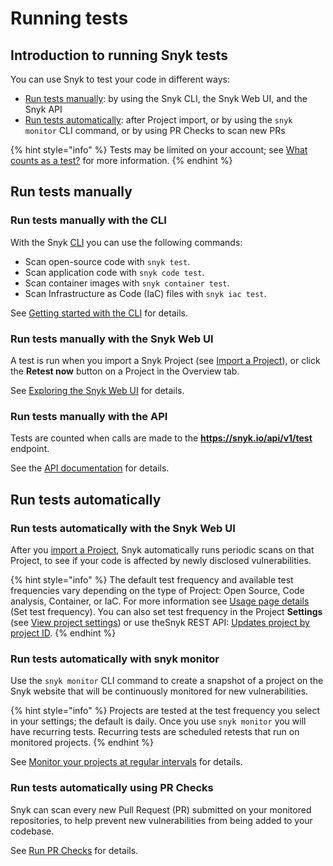 # Running tests

## Introduction to running Snyk tests

You can use Snyk to test your code in different ways:

* [Run tests manually](running-tests.md#run-tests-manually): by using the Snyk CLI, the Snyk Web UI, and the Snyk API
* [Run tests automatically](running-tests.md#run-tests-automatically): after Project import, or by using the `snyk monitor` CLI command, or by using PR Checks to scan new PRs

{% hint style="info" %}
Tests may be limited on your account; see [What counts as a test?](https://support.snyk.io/hc/en-us/articles/360000925418-What-counts-as-a-test-) for more information.
{% endhint %}

## Run tests manually

### Run tests manually with the CLI

With the Snyk [CLI](../snyk-cli/cli-reference.md) you can use the following commands:

* Scan open-source code with `snyk test`.
* Scan application code with `snyk code test`.
* Scan container images with `snyk container test`.
* Scan Infrastructure as Code (IaC) files with `snyk iac test`.

See [Getting started with the CLI](../snyk-cli/getting-started-with-the-cli.md) for details.

### Run tests manually with the Snyk Web UI

A test is run when you import a Snyk Project (see [Import a Project](quickstart/import-a-project.md)), or click the **Retest now** button on a Project in the Overview tab.

See [Exploring the Snyk Web UI](getting-started-with-the-snyk-web-ui.md) for details.

### Run tests manually with the API

Tests are counted when calls are made to the **https://snyk.io/api/v1/test** endpoint.

See the [API documentation](https://snyk.docs.apiary.io/#reference/test) for details.

## Run tests automatically

### Run tests automatically with the Snyk Web UI

After you [import a Project](quickstart/import-a-project.md), Snyk automatically runs periodic scans on that Project, to see if your code is affected by newly disclosed vulnerabilities.

{% hint style="info" %}
The default test frequency and available test frequencies vary depending on the type of Project: Open Source, Code analysis, Container, or IaC. For more information see [Usage page details](../snyk-admin/manage-settings/usage-page-details.md) (Set test frequency). You can also set test frequency in the Project **Settings** (see [View project settings](../manage-issues/introduction-to-snyk-projects/view-project-settings.md)) or use theSnyk REST API: [Updates project by project ID](https://apidocs.snyk.io/?version=2023-02-15#patch-/orgs/-org\_id-/projects/-project\_id-).
{% endhint %}

### Run tests automatically with snyk monitor

Use the `snyk monitor` CLI command to create a snapshot of a project on the Snyk website that will be continuously monitored for new vulnerabilities.

{% hint style="info" %}
Projects are tested at the test frequency you select in your settings; the default is daily. Once you use `snyk monitor` you will have recurring tests.  Recurring tests are scheduled retests that run on monitored projects.
{% endhint %}

See [Monitor your projects at regular intervals](../snyk-cli/test-for-vulnerabilities/monitor-your-projects-at-regular-intervals.md) for details.

### Run tests automatically using PR Checks

Snyk can scan every new Pull Request (PR) submitted on your monitored repositories, to help prevent new vulnerabilities from being added to your codebase.

See [Run PR Checks](../scan-application-code/run-pr-checks/) for details.
